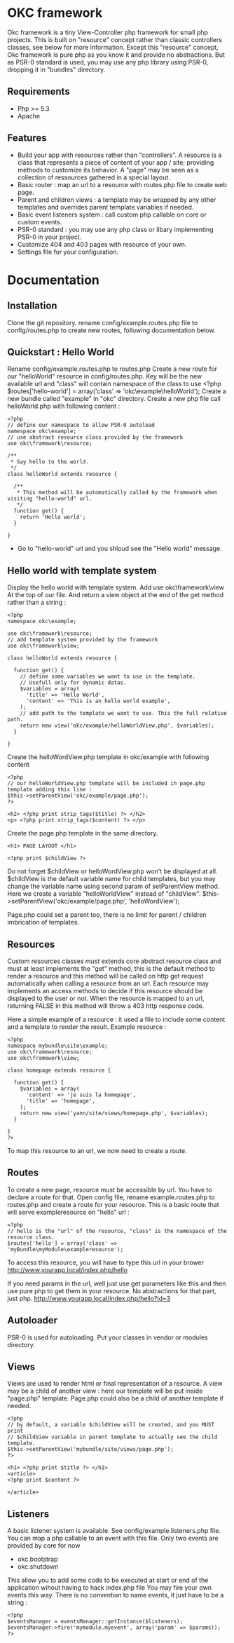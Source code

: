 OKC framework
==============

Okc framework is a tiny View-Controller php framework for small php projects.
This is built on "resource" concept rather than classic controllers classes, see below for more information. Except this "resource" concept, Okc framework is pure php as you know it and provide no abstractions. But as PSR-0 standard is used,  you may use any php library using PSR-0, dropping it in "bundles" directory.

Requirements
------------
* Php >= 5.3
* Apache

Features
---------
* Build your app with resources rather than "controllers". A resource is a class that represents a piece of content of your app / site; providing methods to customize its behavior. A "page" may be seen as a collection of ressources gathered in a special layout.
* Basic router : map an url to a resource with routes.php file to create web page. 
* Parent and children views : a template may be wrapped by any other templates and overrides parent template variables if needed.
* Basic event listeners system : call custom php callable on core or custom events.
* PSR-0 standard : you may use any php class or libary implementing PSR-0 in your project.
* Customize 404 and 403 pages with resource of your own.
* Settings file for your configuration.

Documentation
==============

Installation
-------------

Clone the git repository.
rename config/example.routes.php file to config/routes.php to create new routes, following documentation below.


Quickstart : Hello World
------------------------

Rename config/example.routes.php to routes.php
Create a new route for our "helloWorld" resource in config/routes.php. Key will be the new available url and "class" will contain namespace of the class to use
    <?php
    $routes['hello-world'] = array('class' => 'okc\example\helloWorld');
Create a new bundle called "example" in "okc" directory.
Create a new php file call helloWorld.php with following content :

    <?php
    // define our namespace to allow PSR-0 autoload
    namespace okc\example;
    // use abstract resource class provided by the framework
    use okc\framework\resource;

    /**
     * Say hello to the world.
     */
    class helloWorld extends resource {

      /**
       * This method will be automatically called by the framework when visiting "hello-world" url.
       */
      function get() {
        return 'Hello world';
      }

    }

* Go to "hello-world" url and you shloud see the "Hello world" message.

Hello world with template system
--------------------------------

Display the hello world with template system. Add
    use okc\framework\view
At the top of our file. And return a view object at the end of the get method rather than a string :

    <?php
    namespace okc\example;

    use okc\framework\resource;
    // add template system provided by the framework
    use okc\framework\view;

    class helloWorld extends resource {

      function get() {
        // define some variables we want to use in the template.
        // Usefull only for dynamic datas.
        $variables = array(
          'title' => 'Hello World',
          'content' => 'This is an hello world example',
        );
        // add path to the template we want to use. This the full relative path.
        return new view('okc/example/helloWorldView.php', $variables);
      }

    }

Create the helloWordView.php template in okc/example with following content

    <?php
    // our helloWorldView.php template will be included in page.php template adding this line :
    $this->setParentView('okc/example/page.php');
    ?>

    <h2> <?php print strip_tags($title) ?> </h2>
    <p> <?php print strip_tags($content) ?> </p>

Create the page.php template in the same directory.

    <h1> PAGE LAYOUT </h1>

    <?php print $childView ?>

Do not forget $childView or helloWordView.php won't be displayed at all.
$childView is the default variable name for child templates, but you may change the variable name using second param of setParentView method. Here we create a variable "helloWorldView" instead of "childView".
    $this->setParentView('okc/example/page.php', 'helloWordView');

Page.php could set a parent too, there is no limit for parent / children imbrication of templates.


Resources
---------

Custom resources classes *must* extends core abstract resource class and must at least implements the "get" method,
this is the default method to render a resource and this method will be called on http get request automatically when calling a resource from an url.
Each resource may implements an access methods to decide if this resource should be displayed to the user or not. When the resource is mapped to an url, returning FALSE in this method will throw a 403 http response code.

Here a simple example of a resource : it used a file to include some content and a template to render the result.
Example resource :

    <?php
    namespace mybundle\site\example;
    use okc\framework\resource;
    use okc\framework\view;

    class homepage extends resource {

      function get() {
        $variables = array(
          'content' => 'je suis la homepage',
          'title' => 'homepage',
        );
        return new view('yann/site/views/homepage.php', $variables);
      }

    }
    ?>

To map this resource to an url, we now need to create a route.


Routes
------

To create a new page, resource must be accessible by url.
You have to declare a route for that. Open config file, rename example.routes.php to routes.php and create a route for your resource.
This is a basic route that will serve exampleresource on "hello" url :

    <?php
    // hello is the "url" of the resource, "class" is the namespace of the resource class.
    $routes['hello'] = array('class' => 'myBundle\myModule\exampleresource');
    

To access this resource, you will have to type this url in your brower
http://www.yourapp.local/index.php/hello

If you need params in the url, well just use get parameters like this and then use pure php to get them in your resource. No abstractions for that part, just php.
http://www.yourapp.local/index.php/hello?id=3

Autoloader
------------

PSR-0 is used for autoloading. Put your classes in vendor or modules directory.

Views
-----

Views are used to render html or final representation of a resource.
A view may be a child of another view : here our template will be put inside "page.php" template.
Page.php could also be a child of another template if needed.


    <?php
    // by default, a variable $childView will be created, and you MUST print
    // $childView variable in parent template to actually see the child template.
    $this->setParentView('mybundle/site/views/page.php');
    ?>

    <h1> <?php print $title ?> </h1>
    <article>
    <?php print $content ?> 

    </article>

Listeners
---------

A basic listener system is available. See config/example.listeners.php file.
You can map a php callable to an event with this file. Only two events are provided by core for now
* okc.bootstrap
* okc.shutdown

This allow you to add some code to be executed at start or end of the application wihout having to hack index.php file
You may fire your own events this way. There is no convention to name events, it just have to be a string :

    <?php
    $eventsManager = eventsManager::getInstance($listeners);
    $eventsManager->fire('mymodule.myevent', array('param' => $params));
    ?>

